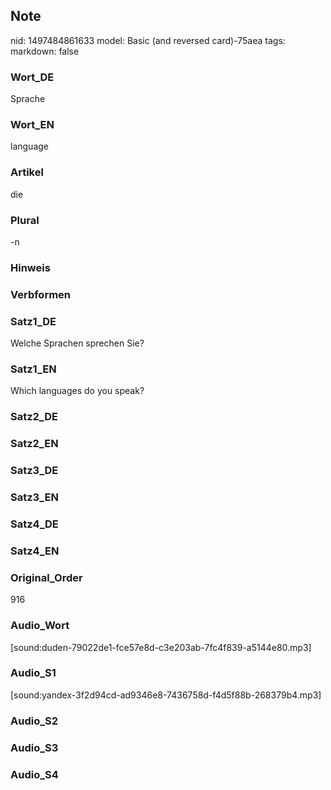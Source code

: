 ## Note
nid: 1497484861633
model: Basic (and reversed card)-75aea
tags: 
markdown: false

### Wort_DE
Sprache

### Wort_EN
language

### Artikel
die

### Plural
-n

### Hinweis


### Verbformen


### Satz1_DE
Welche Sprachen sprechen Sie?

### Satz1_EN
Which languages do you speak?

### Satz2_DE


### Satz2_EN


### Satz3_DE


### Satz3_EN


### Satz4_DE


### Satz4_EN


### Original_Order
916

### Audio_Wort
[sound:duden-79022de1-fce57e8d-c3e203ab-7fc4f839-a5144e80.mp3]

### Audio_S1
[sound:yandex-3f2d94cd-ad9346e8-7436758d-f4d5f88b-268379b4.mp3]

### Audio_S2


### Audio_S3


### Audio_S4

